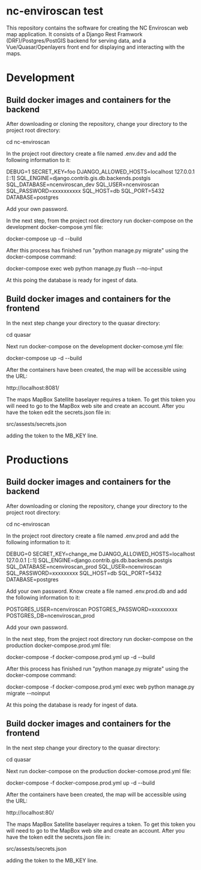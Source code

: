 # nc-enviroscan test

This repository contains the software for creating the NC Enviroscan web map application. It consists of a 
Django Rest Framwork (DRF)/Postgres/PostGIS backend for serving data, and a Vue/Quasar/Openlayers front end
for displaying and interacting with the maps.

# Development 

## Build docker images and containers for the backend

After downloading or cloning the repository, change your directory to the project root directory:

cd nc-enviroscan

In the project root directory create a file named .env.dev and add the following information to it:

DEBUG=1
SECRET_KEY=foo
DJANGO_ALLOWED_HOSTS=localhost 127.0.0.1 [::1]
SQL_ENGINE=django.contrib.gis.db.backends.postgis
SQL_DATABASE=ncenviroscan_dev
SQL_USER=ncenviroscan
SQL_PASSWORD=xxxxxxxxxx
SQL_HOST=db
SQL_PORT=5432
DATABASE=postgres

Add your own password.

In the next step, from the project root directory run docker-compose on the development docker-compose.yml file:

docker-compose up -d --build

After this process has finished run "python manage.py migrate" using the docker-compose command:

docker-compose exec web python manage.py flush --no-input

At this poing the database is ready for ingest of data.

## Build docker images and containers for the frontend

In the next step change your directory to the quasar directory:

cd quasar

Next run docker-compose on the development docker-comose.yml file:

docker-compose up -d --build

After the containers have been created, the map will be accessible using the URL:

http://localhost:8081/

The maps MapBox Satellite baselayer requires a token. To get this token you will need to go to the MapBox 
web site and create an account. After you have the token edit the secrets.json file in:

src/assests/secrets.json

adding the token to the MB_KEY line.

# Productions

## Build docker images and containers for the backend

After downloading or cloning the repository, change your directory to the project root directory:

cd nc-enviroscan

In the project root directory create a file named .env.prod and add the following information to it:

DEBUG=0
SECRET_KEY=change_me
DJANGO_ALLOWED_HOSTS=localhost 127.0.0.1 [::1]
SQL_ENGINE=django.contrib.gis.db.backends.postgis
SQL_DATABASE=ncenviroscan_prod
SQL_USER=ncenviroscan
SQL_PASSWORD=xxxxxxxxx
SQL_HOST=db
SQL_PORT=5432
DATABASE=postgres

Add your own password. Know create a file named .env.prod.db and add the following information to it:

POSTGRES_USER=ncenviroscan
POSTGRES_PASSWORD=xxxxxxxxx
POSTGRES_DB=ncenviroscan_prod

Add your own password.

In the next step, from the project root directory run docker-compose on the production docker-compose.prod.yml file:

docker-compose -f docker-compose.prod.yml up -d --build

After this process has finished run "python manage.py migrate" using the docker-compose command:

docker-compose -f docker-compose.prod.yml exec web python manage.py migrate --noinput

At this poing the database is ready for ingest of data.

## Build docker images and containers for the frontend

In the next step change your directory to the quasar directory:

cd quasar

Next run docker-compose on the production docker-comose.prod.yml file:

docker-compose -f docker-compose.prod.yml up -d --build

After the containers have been created, the map will be accessible using the URL:

http://localhost:80/

The maps MapBox Satellite baselayer requires a token. To get this token you will need to go to the MapBox
web site and create an account. After you have the token edit the secrets.json file in:

src/assests/secrets.json

adding the token to the MB_KEY line.

